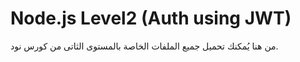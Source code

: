# Node.js Level2 (Auth using JWT)
من هنا يُمكنك تحميل  جميع الملفات الخاصة بالمستوى الثاتى من كورس نود.
